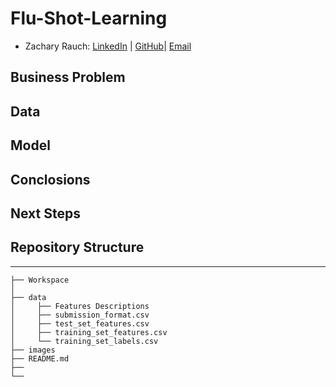 # Flu-Shot-Learning
- Zachary Rauch: 
[LinkedIn](https://www.linkedin.com/in/zach-rauch/) |
[GitHub](https://github.com/ZachRauch)|
[Email](zach.rauch0@gmail.com)

## Business Problem

## Data

## Model

## Conclosions

## Next Steps

## Repository Structure
---
```
├── Workspace  
│
├── data
│     ├── Features Descriptions
│     ├── submission_format.csv
│     ├── test_set_features.csv
│     ├── training_set_features.csv
│     └── training_set_labels.csv
├── images
├── README.md
├── 
└── 
```
